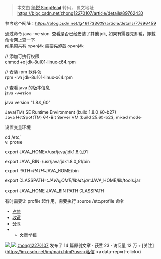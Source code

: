 > 本文由 [简悦 SimpRead](http://ksria.com/simpread/) 转码， 原文地址 https://blog.csdn.net/zhong12270107/article/details/89762430

参考这个网址：https://blog.csdn.net/lg491733638/article/details/77696459

通过命令 java -version  查看是否已经安装了其他 jdk, 如果有需要先卸载，卸载命令网上查一下  
如果原来有 openjdk 需要先卸载 openjdk

// 添加可执行权限  
chmod +x jdk-8u101-linux-x64.rpm

// 安装 rpm 软件包  
rpm -ivh jdk-8u101-linux-x64.rpm

// 查看 java 的版本信息  
java -version

java version "1.8.0_60"

Java(TM) SE Runtime Environment (build 1.8.0_60-b27)  
Java HotSpot(TM) 64-Bit Server VM (build 25.60-b23, mixed mode)

设置变量环境

cd /etc/  
vi profile

export JAVA_HOME=/usr/java/jdk1.8.0_91

export JAVA_BIN=/usr/java/jdk1.8.0_91/bin

export PATH=$PATH:$JAVA_HOME/bin

export CLASSPATH=:$JAVA_HOME/lib/dt.jar:$JAVA_HOME/lib/tools.jar

export JAVA_HOME JAVA_BIN PATH CLASSPATH

  
有时需要让 profile 起作用，需要执行 source /etc/profile 命令

*   [点赞](javascript:;)
*   [收藏](javascript:;)
*   [分享](javascript:;)
*   *   文章举报

 [![](https://profile.csdnimg.cn/6/F/A/3_zhong12270107) ![](https://g.csdnimg.cn/static/user-reg-year/1x/5.png)](https://blog.csdn.net/zhong12270107) [zhong12270107](https://blog.csdn.net/zhong12270107) 发布了 14 篇原创文章 · 获赞 23 · 访问量 12 万 + [关注](https://im.csdn.net/im/main.html?user>私信
                        </a>
                                                            <a data-report-click=)
